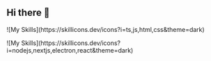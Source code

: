 ## Hi there 👋

<p>
  ![My Skills](https://skillicons.dev/icons?i=ts,js,html,css&theme=dark)
</p>
<p>
  ![My Skills](https://skillicons.dev/icons?i=nodejs,nextjs,electron,react&theme=dark)
</p>

